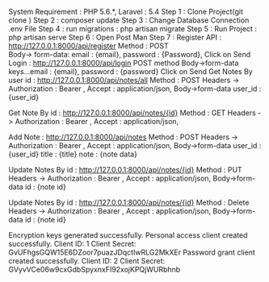 System Requirement : PHP 5.6.*, 
Laravel : 5.4 
Step 1 : Clone Project(git clone ) 
Step 2 : composer update 
Step 3 : Change Database Connection .env File 
Step 4 : run migrations : php artisan migrate 
Step 5 : Run Project : php artisan serve 
Step 6 : Open Post Man 
Step 7 : 
Register API : http://127.0.0.1:8000/api/register Method : POST  
                    Body-> form-data: email : {email}, 
                    password : {Password}, 
                    Click on Send 
Login : http://127.0.0.1:8000/api/login 
            POST method Body->form-data keys...email : {email}, 
            password : {password} 
            Click on Send 
Get Notes By user id : http://127.0.0.1:8000/api/notes/all 
                    Method : POST 
                    Headers -> Authorization : Bearer , Accept : application/json, 
                    Body->form-data user_id : {user_id}

Get Note By id : http://127.0.0.1:8000/api/notes/{id} 
                    Method : GET 
                    Headers -> Authorization : Bearer , Accept : application/json, 
                    
Add Note  : http://127.0.0.1:8000/api/notes 
                    Method : POST 
                    Headers -> Authorization : Bearer , Accept : application/json, 
                    Body->form-data user_id : {user_id}
                                    title : {title}
                                    note : {note data}

Update Notes By id : http://127.0.0.1:8000/api/notes/{id} 
                    Method : PUT
                    Headers -> Authorization : Bearer , Accept : application/json, 
                    Body->form-data id : {note id}

Update Notes By id : http://127.0.0.1:8000/api/notes/{id} 
                    Method : Delete
                    Headers -> Authorization : Bearer , Accept : application/json, 
                    Body->form-data id : {note id}


Encryption keys generated successfully.
Personal access client created successfully.
Client ID: 1
Client Secret: GvUFhgsGQW15E6DZoor7puazJDqctIwRLG2MkXEr
Password grant client created successfully.
Client ID: 2
Client Secret: GVyvVCe06w9cxGdbSpyxnxFI92xojKPQjWURbhnb